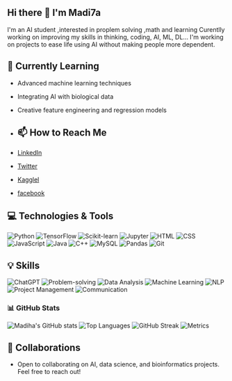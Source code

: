 ## Hi there 👋 I'm Madi7a 
I'm an AI student ,interested in proplem solving ,math and learning 
Curentlly working on improving my skills in thinking, coding, AI, ML, DL...
 I'm working on projects to ease life using AI without making people more dependent.

 ## 🌱 Currently Learning
- Advanced machine learning techniques
- Integrating AI with biological data
- Creative feature engineering and regression models

- ## 📫 How to Reach Me
- [LinkedIn](https://www.linkedin.com/in/madihasaeid)
- [Twitter](https://x.com/madiha80118057)
- [Kagglel](https:/www.kaggle.com/madihasaeidfarouq)
- [facebook](https://www.facebook.com/madihasaeid1712) 


## 💻 Technologies & Tools
![Python](https://img.shields.io/badge/Python-3776AB?style=flat&logo=python&logoColor=white)
![TensorFlow](https://img.shields.io/badge/TensorFlow-FF6F00?style=flat&logo=tensorflow&logoColor=white)
![Scikit-learn](https://img.shields.io/badge/Scikit--learn-F7931E?style=flat&logo=scikit-learn&logoColor=white)
![Jupyter](https://img.shields.io/badge/Jupyter-F37626?style=flat&logo=jupyter&logoColor=white)
![HTML](https://img.shields.io/badge/HTML-E34F26?style=flat&logo=html5&logoColor=white)
![CSS](https://img.shields.io/badge/CSS-1572B6?style=flat&logo=css3&logoColor=white)
![JavaScript](https://img.shields.io/badge/JavaScript-F7DF1E?style=flat&logo=javascript&logoColor=black)
![Java](https://img.shields.io/badge/Java-007396?style=flat&logo=java&logoColor=white)
![C++](https://img.shields.io/badge/C++-00599C?style=flat&logo=cplusplus&logoColor=white)
![MySQL](https://img.shields.io/badge/MySQL-4479A1?style=flat&logo=mysql&logoColor=white)
![Pandas](https://img.shields.io/badge/Pandas-150458?style=flat&logo=pandas&logoColor=white)
![Git](https://img.shields.io/badge/Git-F05032?style=flat&logo=git&logoColor=white)

## 💡 Skills
![ChatGPT](https://img.shields.io/badge/ChatGPT-00A3E0?style=flat&logo=openai&logoColor=white)
![Problem-solving](https://img.shields.io/badge/Problem--Solving-4D7A8C?style=flat&logo=brain&logoColor=white)
![Data Analysis](https://img.shields.io/badge/Data--Analysis-4B92DB?style=flat&logo=python&logoColor=white)
![Machine Learning](https://img.shields.io/badge/Machine--Learning-F7A85C?style=flat&logo=tensorflow&logoColor=white)
![NLP](https://img.shields.io/badge/NLP-3C3C3C?style=flat&logo=python&logoColor=white)
![Project Management](https://img.shields.io/badge/Project--Management-0C6C8A?style=flat&logo=trello&logoColor=white)
![Communication](https://img.shields.io/badge/Communication-1D4D7A?style=flat&logo=slack&logoColor=white)


### 📊 GitHub Stats
![Madiha's GitHub stats](https://github-readme-stats.vercel.app/api?username=madi7a&show_icons=true&count_private=true&hide_title=true&hide=prs&theme=dark)
![Top Languages](https://github-readme-stats.vercel.app/api/top-langs/?username=madi7a&layout=compact&theme=dark)
![GitHub Streak](https://github-readme-streak-stats.herokuapp.com/?user=madi7a&theme=dark)
![Metrics](https://metrics.lecoq.io/madi7a?template=classic&base.indepth=false&base.hireable=false&base.skip=false&languages=1&languages.ignored=html&languages.colors=github&languages.threshold=0%25&config.timezone=Asia%2FCairo)


## 🤝 Collaborations
- Open to collaborating on AI, data science, and bioinformatics projects. Feel free to reach out!
